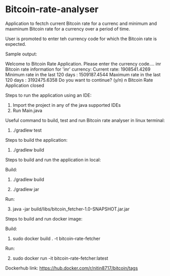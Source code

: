 # Bitcoin-rate-analyser
Application to fectch current Bitcoin rate for a currenc and minimum and maxminum Bitcoin rate for a currency over a period of time.

User is promoted to enter teh currency code for which the Bitcoin rate is expected.

Sample output:

Welcome to Bitcoin Rate Application.
Please enter the currency code....
inr
Bitcoin rate information for 'inr' currency:
 Current rate: 1908541.4269
 Minimum rate in the last 120 days : 1509187.4544 
 Maximum rate in the last 120 days : 3192475.6358
Do you want to continue? (y/n)
n
Bitcoin Rate Application closed

Steps to run the application using an IDE:

 1. Import the project in any of the java supported IDEs
 2. Run Main.java

Useful command to build, test and run Bitcoin rate analyser in linux terminal:

1. ./gradlew test

Steps to build the application:

1. ./gradlew build

Steps to build and run the application in local:

Build:

1. ./gradlew build 

2. ./gradlew jar

Run:

3. java -jar build/libs/bitcoin_fetcher-1.0-SNAPSHOT.jar.jar

Steps to build and run docker image:

Build: 

1. sudo docker build . -t bitcoin-rate-fetcher

Run: 

2. sudo docker run -it bitcoin-rate-fetcher:latest

Dockerhub link: https://hub.docker.com/r/nitin8717/bitcoin/tags

